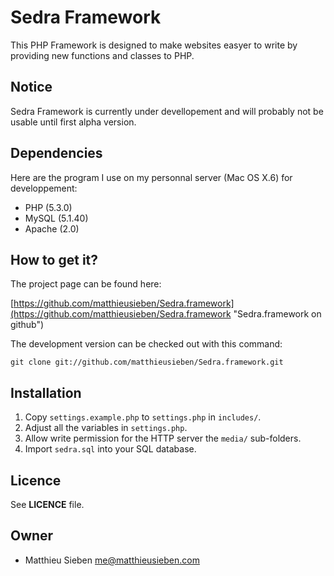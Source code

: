 Sedra Framework
===============

This PHP Framework is designed to make websites easyer to write by providing new functions and classes to PHP.

## Notice

Sedra Framework is currently under devellopement and will probably not be usable until
first alpha version.

## Dependencies

Here are the program I use on my personnal server (Mac OS X.6) for developpement:

- PHP (5.3.0)
- MySQL (5.1.40)
- Apache (2.0)

## How to get it?

The project page can be found here:

[https://github.com/matthieusieben/Sedra.framework](https://github.com/matthieusieben/Sedra.framework "Sedra.framework on github")

The development version can be checked out with this command:

    git clone git://github.com/matthieusieben/Sedra.framework.git

## Installation

1.	Copy `settings.example.php` to `settings.php` in `includes/`.
2.	Adjust all the variables in `settings.php`.
3.	Allow write permission for the HTTP server the `media/` sub-folders.
4.	Import `sedra.sql` into your SQL database.

## Licence

See **LICENCE** file.

## Owner

- Matthieu Sieben <me@matthieusieben.com>
